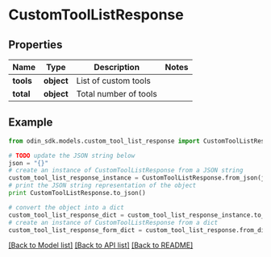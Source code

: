 # CustomToolListResponse


## Properties

Name | Type | Description | Notes
------------ | ------------- | ------------- | -------------
**tools** | **object** | List of custom tools | 
**total** | **object** | Total number of tools | 

## Example

```python
from odin_sdk.models.custom_tool_list_response import CustomToolListResponse

# TODO update the JSON string below
json = "{}"
# create an instance of CustomToolListResponse from a JSON string
custom_tool_list_response_instance = CustomToolListResponse.from_json(json)
# print the JSON string representation of the object
print CustomToolListResponse.to_json()

# convert the object into a dict
custom_tool_list_response_dict = custom_tool_list_response_instance.to_dict()
# create an instance of CustomToolListResponse from a dict
custom_tool_list_response_form_dict = custom_tool_list_response.from_dict(custom_tool_list_response_dict)
```
[[Back to Model list]](../README.md#documentation-for-models) [[Back to API list]](../README.md#documentation-for-api-endpoints) [[Back to README]](../README.md)


